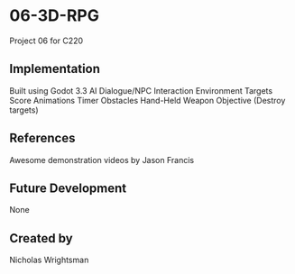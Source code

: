 # 06-3D-RPG
Project 06 for C220

## Implementation
Built using Godot 3.3
AI
Dialogue/NPC Interaction
Environment
Targets
Score
Animations
Timer
Obstacles
Hand-Held Weapon
Objective (Destroy targets)

## References
Awesome demonstration videos by Jason Francis

## Future Development
None

## Created by 
Nicholas Wrightsman

